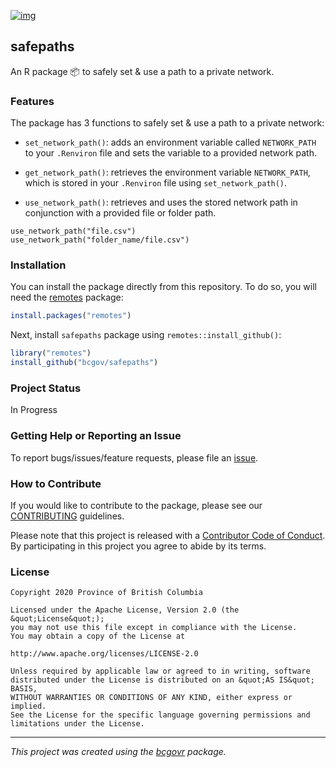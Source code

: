 [![img](https://img.shields.io/badge/Lifecycle-Experimental-339999)](https://github.com/bcgov/repomountie/blob/master/doc/lifecycle-badges.md)

## safepaths

An R package 📦 to safely set & use a path to a private network.

### Features

The package has 3 functions to safely set & use a path to a private network:

 - `set_network_path()`: adds an environment variable called `NETWORK_PATH` to
    your `.Renviron` file and sets the variable to a provided network
    path.
    
 - `get_network_path()`: retrieves the environment variable `NETWORK_PATH`, which is stored in your `.Renviron` file using `set_network_path()`.
 
 - `use_network_path()`: retrieves and uses the stored network path in conjunction with a  provided file or folder path. 
 
 
```{r}
use_network_path("file.csv")
use_network_path("folder_name/file.csv")
```

### Installation

You can install the package directly from this repository. To do so, you
will need the [remotes](https://github.com/hadley/devtools/) package:

``` r
install.packages("remotes")
```

Next, install `safepaths` package using
`remotes::install_github()`:

``` r
library("remotes")
install_github("bcgov/safepaths")
```

### Project Status

In Progress

### Getting Help or Reporting an Issue

To report bugs/issues/feature requests, please file an [issue](https://github.com/bcgov/safepaths/issues/).

### How to Contribute

If you would like to contribute to the package, please see our [CONTRIBUTING](CONTRIBUTING.md) guidelines.

Please note that this project is released with a [Contributor Code of Conduct](CODE_OF_CONDUCT.md). By participating in this project you agree to abide by its terms.

### License

```
Copyright 2020 Province of British Columbia

Licensed under the Apache License, Version 2.0 (the &quot;License&quot;);
you may not use this file except in compliance with the License.
You may obtain a copy of the License at

http://www.apache.org/licenses/LICENSE-2.0

Unless required by applicable law or agreed to in writing, software distributed under the License is distributed on an &quot;AS IS&quot; BASIS,
WITHOUT WARRANTIES OR CONDITIONS OF ANY KIND, either express or implied.
See the License for the specific language governing permissions and limitations under the License.
```

---
*This project was created using the [bcgovr](https://github.com/bcgov/bcgovr) package.* 
